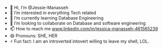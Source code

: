 - 👋 Hi, I’m @Jessie-Manasseh
- 👀 I’m interested in everything Tech related
- 🌱 I’m currently learning Database Engineering
- 💞️ I’m looking to collaborate on Database and software engineering
- 📫 How to reach me www.linkedin.com/in/jessica-manasseh-461565239
- 😄 Pronouns: SHE, HER
- ⚡ Fun fact: I am an introverted intovert willing to leave my shell, LOL.

<!---
Jessie-Manasseh/Jessie-Manasseh is a ✨ special ✨ repository because its `README.md` (this file) appears on your GitHub profile.
You can click the Preview link to take a look at your changes.
--->
